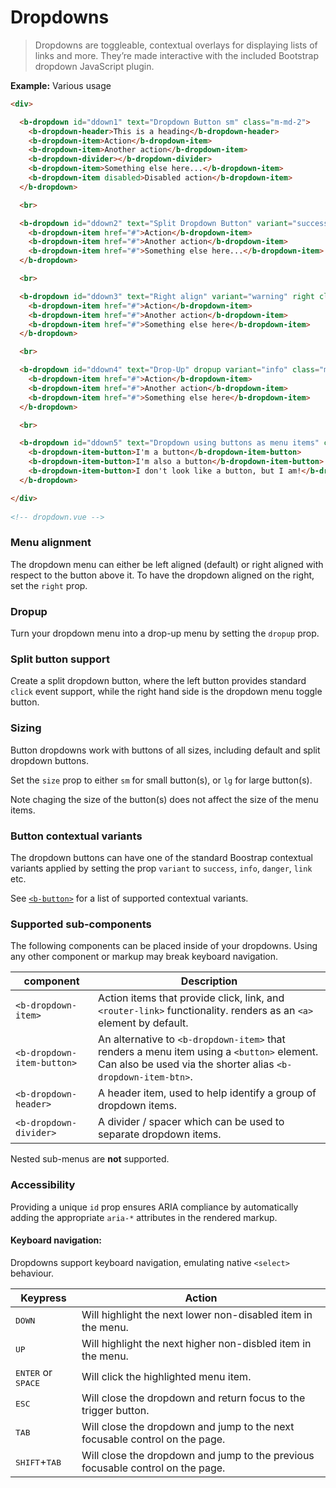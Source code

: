 # Dropdowns

> Dropdowns are toggleable, contextual overlays for displaying lists of links and more. They’re made interactive with the included Bootstrap dropdown JavaScript plugin.


**Example:** Various usage
```html
<div>

  <b-dropdown id="ddown1" text="Dropdown Button sm" class="m-md-2">
    <b-dropdown-header>This is a heading</b-dropdown-header>
    <b-dropdown-item>Action</b-dropdown-item>
    <b-dropdown-item>Another action</b-dropdown-item>
    <b-dropdown-divider></b-dropdown-divider>
    <b-dropdown-item>Something else here...</b-dropdown-item>
    <b-dropdown-item disabled>Disabled action</b-dropdown-item>
  </b-dropdown>

  <br>

  <b-dropdown id="ddown2" text="Split Dropdown Button" variant="success" split class="m-md-2">
    <b-dropdown-item href="#">Action</b-dropdown-item>
    <b-dropdown-item href="#">Another action</b-dropdown-item>
    <b-dropdown-item href="#">Something else here...</b-dropdown-item>
  </b-dropdown>

  <br>

  <b-dropdown id="ddown3" text="Right align" variant="warning" right class="m-md-2">
    <b-dropdown-item href="#">Action</b-dropdown-item>
    <b-dropdown-item href="#">Another action</b-dropdown-item>
    <b-dropdown-item href="#">Something else here</b-dropdown-item>
  </b-dropdown>

  <br>

  <b-dropdown id="ddown4" text="Drop-Up" dropup variant="info" class="m-md-2">
    <b-dropdown-item href="#">Action</b-dropdown-item>
    <b-dropdown-item href="#">Another action</b-dropdown-item>
    <b-dropdown-item href="#">Something else here</b-dropdown-item>
  </b-dropdown>

  <br>

  <b-dropdown id="ddown5" text="Dropdown using buttons as menu items" class="m-md-2">
    <b-dropdown-item-button>I'm a button</b-dropdown-item-button>
    <b-dropdown-item-button>I'm also a button</b-dropdown-item-button>
    <b-dropdown-item-button>I don't look like a button, but I am!</b-dropdown-item-button>
  </b-dropdown>

</div>
  
<!-- dropdown.vue -->
```


### Menu alignment
The dropdown menu can either be left aligned (default) or right aligned with respect
to the button above it. To have the dropdown aligned on the right, set the `right` prop.


### Dropup
Turn your dropdown menu into a drop-up menu by setting the `dropup` prop.


### Split button support
Create a split dropdown button, where the left button provides standard
`click` event support, while the right hand side is the dropdown menu toggle button.


### Sizing
Button dropdowns work with buttons of all sizes, including default and split
dropdown buttons.

Set the `size` prop to either `sm` for small button(s), or `lg` for large button(s).

Note chaging the size of the button(s) does not affect the size of the menu items.

### Button contextual variants
The dropdown buttons can have one of the standard Boostrap contextual variants applied
by setting the prop `variant` to `success`, `info`, `danger`, `link` etc.

See [`<b-button>`](./button) for a list of supported contextual variants.


### Supported sub-components
The following components can be placed inside of your dropdowns. Using any other
component or markup may break keyboard navigation.

| component | Description
| --------- | -----------
| `<b-dropdown-item>` | Action items that provide click, link, and `<router-link>` functionality. renders as an `<a>` element by default.
| `<b-dropdown-item-button>` | An alternative to `<b-dropdown-item>` that renders a menu item using a `<button>` element. Can also be used via the shorter alias `<b-dropdown-item-btn>`.
| `<b-dropdown-header>` | A header item, used to help identify a group of dropdown items.
| `<b-dropdown-divider>` | A divider / spacer which can be used to separate dropdown items.

Nested sub-menus are **not** supported.


### Accessibility
Providing a unique `id` prop ensures ARIA compliance by automatically adding
the appropriate `aria-*` attributes in the rendered markup.

#### Keyboard navigation:
Dropdowns support keyboard navigation, emulating native `<select>` behaviour.

| Keypress | Action
| -------- | ------
| <kbd>DOWN</kbd> | Will highlight the next lower non-disabled item in the menu.
| <kbd>UP</kbd> | Will highlight the next higher non-disbled item in the menu.
| <kbd>ENTER</kbd> or <kbd>SPACE</kbd> | Will click the highlighted menu item.
| <kbd>ESC</kbd> | Will close the dropdown and return focus to the trigger button.
| <kbd>TAB</kbd> | Will close the dropdown and jump to the next focusable control on the page.
| <kbd>SHIFT</kbd>+<kbd>TAB</kbd> | Will close the dropdown and jump to the previous focusable control on the page.


